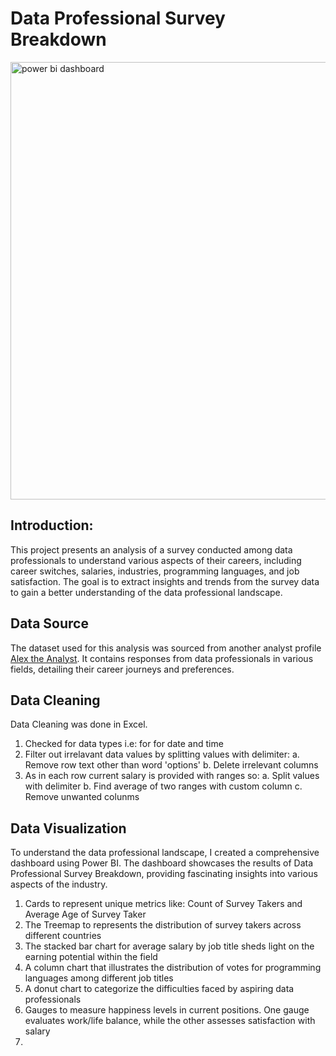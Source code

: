 # Data Professional Survey Breakdown
<img width="700" alt="power bi dashboard" src="https://github.com/Tayyaba-Abro/Power-BI-Project/assets/47588244/d0ec431f-5785-48aa-96f0-757329a23474">

## Introduction: 
This project presents an analysis of a survey conducted among data professionals to understand various aspects of their careers, including career switches, salaries, industries, programming languages, and job satisfaction. The goal is to extract insights and trends from the survey data to gain a better understanding of the data professional landscape.

## Data Source 
The dataset used for this analysis was sourced from another analyst profile [Alex the Analyst](https://github.com/AlexTheAnalyst/Power-BI/blob/main/Power%20BI%20-%20Final%20Project.xlsx). It contains responses from data professionals in various fields, detailing their career journeys and preferences.

## Data Cleaning
Data Cleaning was done in Excel. 
1. Checked for data types i.e: for for date and time 
2. Filter out irrelavant data values by splitting values with delimiter:
   a. Remove row text other than word 'options'
   b. Delete irrelevant columns
3. As in each row current salary is provided with ranges so:
   a. Split values with delimiter
   b. Find average of two ranges with custom column
   c. Remove unwanted colunms

## Data Visualization 
To understand the data professional landscape, I created a comprehensive dashboard using Power BI. The dashboard showcases the results of Data Professional Survey Breakdown, providing fascinating insights into various aspects of the industry.

1. Cards to represent unique metrics like: Count of Survey Takers and Average Age of Survey Taker 
2. The Treemap to represents the distribution of survey takers across different countries
3. The stacked bar chart for average salary by job title sheds light on the earning potential within the field
4. A column chart that illustrates the distribution of votes for programming languages among different job titles
5. A donut chart to categorize the difficulties faced by aspiring data professionals
6. Gauges to measure happiness levels in current positions. One gauge evaluates work/life balance, while the other assesses satisfaction with salary
7. 

